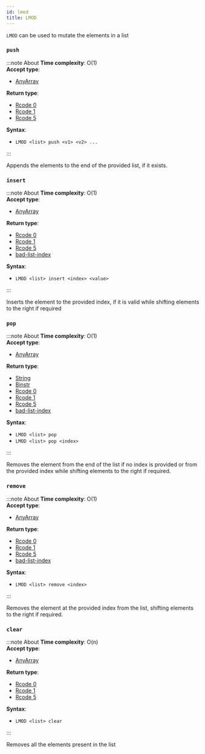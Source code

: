 ```yaml
---
id: lmod
title: LMOD
---
```


`LMOD` can be used to mutate the elements in a list

### `push`
:::note About
**Time complexity**: O(1)  
**Accept type**:

- [AnyArray](../protocol/data-types.md#any-array)

**Return type**:

- [Rcode 0](../protocol/response-codes.md)
- [Rcode 1](../protocol/response-codes.md)
- [Rcode 5](../protocol/response-codes.md)

**Syntax**:

- `LMOD <list> push <v1> <v2> ...`

:::

Appends the elements to the end of the provided list, if it exists.

### `insert`
:::note About
**Time complexity**: O(1)  
**Accept type**:

- [AnyArray](../protocol/data-types.md#any-array)

**Return type**:

- [Rcode 0](../protocol/response-codes.md)
- [Rcode 1](../protocol/response-codes.md)
- [Rcode 5](../protocol/response-codes.md)
- [bad-list-index](../protocol/errors.md#table-of-errors)

**Syntax**:

- `LMOD <list> insert <index> <value>`

:::

Inserts the element to the provided index, if it is valid while shifting elements
to the right if required


### `pop`
:::note About
**Time complexity**: O(1)  
**Accept type**:

- [AnyArray](../protocol/data-types.md#any-array)

**Return type**:

- [String](../protocol/skyhash.md#strings-)
- [Binstr](../protocol/skyhash.md#strings-)
- [Rcode 0](../protocol/response-codes.md)
- [Rcode 1](../protocol/response-codes.md)
- [Rcode 5](../protocol/response-codes.md)
- [bad-list-index](../protocol/errors.md#table-of-errors)

**Syntax**:

- `LMOD <list> pop`
- `LMOD <list> pop <index>`

:::

Removes the element from the end of the list if no index is provided or from the provided
index while shifting elements to the right if required.


### `remove`
:::note About
**Time complexity**: O(1)  
**Accept type**:

- [AnyArray](../protocol/data-types.md#any-array)

**Return type**:

- [Rcode 0](../protocol/response-codes.md)
- [Rcode 1](../protocol/response-codes.md)
- [Rcode 5](../protocol/response-codes.md)
- [bad-list-index](../protocol/errors.md#table-of-errors)

**Syntax**:

- `LMOD <list> remove <index>`

:::

Removes the element at the provided index from the list, shifting elements to the right
if required.


### `clear`
:::note About
**Time complexity**: O(n)  
**Accept type**:

- [AnyArray](../protocol/data-types.md#any-array)

**Return type**:

- [Rcode 0](../protocol/response-codes.md)
- [Rcode 1](../protocol/response-codes.md)
- [Rcode 5](../protocol/response-codes.md)

**Syntax**:

- `LMOD <list> clear`

:::

Removes all the elements present in the list


